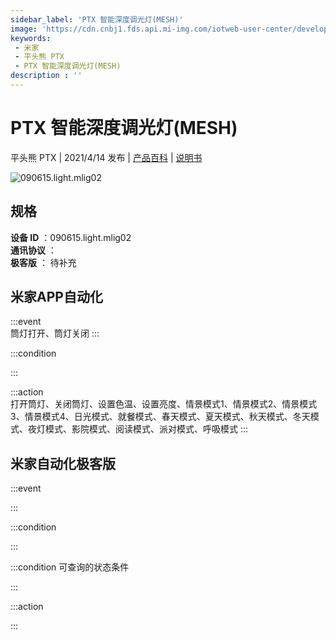 ```yaml
---
sidebar_label: 'PTX 智能深度调光灯(MESH)'
image: 'https://cdn.cnbj1.fds.api.mi-img.com/iotweb-user-center/developer_1679047904299aebgoiuX.png?GalaxyAccessKeyId=AKVGLQWBOVIRQ3XLEW&Expires=9223372036854775807&Signature=/iSuU6qUTtVx08qrgWBqvDzvzuE='
keywords: 
 - 米家
 - 平头熊 PTX
 - PTX 智能深度调光灯(MESH)
description : ''
---
```

# PTX 智能深度调光灯(MESH)

平头熊 PTX | 2021/4/14 发布 | [产品百科](https://home.mi.com/webapp/content/baike/product/index.html?model=090615.light.mlig02/) | [说明书](https://home.mi.com/views/introduction.html?model=090615.light.mlig02&region=cn)

![090615.light.mlig02](https://cdn.cnbj1.fds.api.mi-img.com/iotweb-user-center/developer_1679047904299aebgoiuX.png?GalaxyAccessKeyId=AKVGLQWBOVIRQ3XLEW&Expires=9223372036854775807&Signature=/iSuU6qUTtVx08qrgWBqvDzvzuE=)

## 规格  
> 
**设备 ID** ：090615.light.mlig02  
**通讯协议** ：  
**极客版**  ： 待补充 


## 米家APP自动化  

:::event  
筒灯打开、筒灯关闭
:::

:::condition  

:::

:::action   
打开筒灯、关闭筒灯、设置色温、设置亮度、情景模式1、情景模式2、情景模式3、情景模式4、日光模式、就餐模式、春天模式、夏天模式、秋天模式、冬天模式、夜灯模式、影院模式、阅读模式、派对模式、呼吸模式
:::

## 米家自动化极客版  

:::event  

:::

:::condition  

:::

:::condition 可查询的状态条件  

:::

:::action  

:::

        
